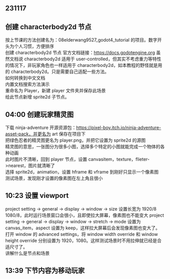 ## 231117

## 创建 characterbody2d 节点

按上节课的方法创建名为：08elderwang9527_godot4_tutorial 的项目。数字开头为个人习惯，方便排序  
创建 characterbody2d 节点
官方文档链接：https://docs.godotengine.org
虽然文档说 characterbody2d 适用于 user-controlled，但其实不考虑重力等特性的情况下，非玩家角色也一样适用于 characterbody2d，如本教程的野怪就是用的 characterbody2d。只是需要自己适配一些方法。  
如何转换到中文文档  
内置文档搜索方法演示  
重命名为 Player，新建 player 文件夹并保存此场景  
给此节点新增 sprite2d 子节点。

## 04:00 创建玩家精灵图

下载 ninja-adventure 开源资源包：https://pixel-boy.itch.io/ninja-adventure-asset-pack，并更名为 art 保存在项目下  
把绿色忍者的精灵图更名为 player.png，并把它设置为 sprite2d 的源图  
精灵图的意思，一张图分为很多小图，选择多个特定的小图就能完成一个物体的各种动画  
此时图片不清晰，回到 player 节点，设置 canvasitem，texture，flieter->nearest，图片就清晰了  
选择 sprite2d，animation，设置 hframe 和 vframe 到刚好只显示一个像素图  
测试场景，发现刚才设置的像素图在左上角且很小

## 10:23 设置 viewport

project setting -> general -> display -> window -> size 设置长宽为 1920/8 1080/8，此时运行场景窗口会很小，且即使拉大屏幕，像素图也不能变大
project setting -> general -> display -> window -> stretch -> mode 设置为 canvas_item，aspect 设置为 keep，这样拉大屏幕后会发现像素图也变大了。
打开 window 的 advanced settings，将 window width override 和 window height override 分别设置为 1920，1080。这样测试场景时不用拉伸就已经是合适尺寸了。  
讲解什么是节点和场景

## 13:39 下节内容为移动玩家
